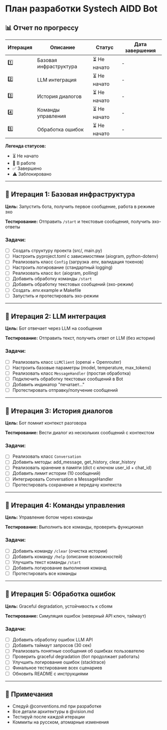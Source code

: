# План разработки Systech AIDD Bot

## 📊 Отчет по прогрессу

| Итерация | Описание                   | Статус        | Дата завершения |
|----------|----------------------------|---------------|-----------------|
| 1️⃣       | Базовая инфраструктура     | ⏳ Не начато  | -               |
| 2️⃣       | LLM интеграция             | ⏳ Не начато  | -               |
| 3️⃣       | История диалогов           | ⏳ Не начато  | -               |
| 4️⃣       | Команды управления         | ⏳ Не начато  | -               |
| 5️⃣       | Обработка ошибок           | ⏳ Не начато  | -               |

**Легенда статусов:**
- ⏳ Не начато
- 🚧 В работе
- ✅ Завершено
- ⚠️ Заблокировано

---

## 🎯 Итерация 1: Базовая инфраструктура

**Цель:** Запустить бота, получить первое сообщение, работа в режиме эхо

**Тестирование:** Отправить `/start` и текстовые сообщения, получить эхо-ответы

### Задачи:
- [ ] Создать структуру проекта (src/, main.py)
- [ ] Настроить pyproject.toml с зависимостями (aiogram, python-dotenv)
- [ ] Реализовать класс `Config` (загрузка .env, валидация токенов)
- [ ] Настроить логирование (стандартный logging)
- [ ] Реализовать класс `Bot` (aiogram, polling)
- [ ] Добавить обработку команды `/start`
- [ ] Добавить обработку текстовых сообщений (эхо-режим)
- [ ] Создать .env.example и Makefile
- [ ] Запустить и протестировать эхо-режим

---

## 🎯 Итерация 2: LLM интеграция

**Цель:** Бот отвечает через LLM на сообщения

**Тестирование:** Отправить текст, получить ответ от LLM (без истории)

### Задачи:
- [ ] Реализовать класс `LLMClient` (openai + Openrouter)
- [ ] Настроить базовые параметры (model, temperature, max_tokens)
- [ ] Реализовать класс `MessageHandler` (простая обработка)
- [ ] Подключить обработку текстовых сообщений в Bot
- [ ] Добавить индикатор "печатает..."
- [ ] Протестировать отправку/получение сообщений

---

## 🎯 Итерация 3: История диалогов

**Цель:** Бот помнит контекст разговора

**Тестирование:** Вести диалог из нескольких сообщений с контекстом

### Задачи:
- [ ] Реализовать класс `Conversation`
- [ ] Добавить методы: add_message, get_history, clear_history
- [ ] Реализовать хранение в памяти (dict с ключом user_id + chat_id)
- [ ] Добавить лимит истории (10 сообщений)
- [ ] Интегрировать Conversation в MessageHandler
- [ ] Протестировать сохранение и передачу контекста

---

## 🎯 Итерация 4: Команды управления

**Цель:** Управление ботом через команды

**Тестирование:** Выполнить все команды, проверить функционал

### Задачи:
- [ ] Добавить команду `/clear` (очистка истории)
- [ ] Добавить команду `/help` (описание возможностей)
- [ ] Улучшить текст команды `/start`
- [ ] Добавить логирование выполнения команд
- [ ] Протестировать все команды

---

## 🎯 Итерация 5: Обработка ошибок

**Цель:** Graceful degradation, устойчивость к сбоям

**Тестирование:** Симуляция ошибок (неверный API ключ, таймаут)

### Задачи:
- [ ] Добавить обработку ошибок LLM API
- [ ] Добавить таймаут запросов (30 сек)
- [ ] Реализовать понятные сообщения об ошибках пользователю
- [ ] Проверить graceful degradation (бот продолжает работать)
- [ ] Улучшить логирование ошибок (stacktrace)
- [ ] Финальное тестирование всех сценариев
- [ ] Обновить README с инструкциями

---

## 📝 Примечания

- Следуй @conventions.md при разработке
- Все детали архитектуры в @vision.md
- Тестируй после каждой итерации
- Коммиты на русском, атомарные изменения

